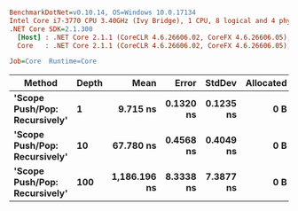 ``` ini

BenchmarkDotNet=v0.10.14, OS=Windows 10.0.17134
Intel Core i7-3770 CPU 3.40GHz (Ivy Bridge), 1 CPU, 8 logical and 4 physical cores
.NET Core SDK=2.1.300
  [Host] : .NET Core 2.1.1 (CoreCLR 4.6.26606.02, CoreFX 4.6.26606.05), 64bit RyuJIT
  Core   : .NET Core 2.1.1 (CoreCLR 4.6.26606.02, CoreFX 4.6.26606.05), 64bit RyuJIT

Job=Core  Runtime=Core  

```
|                        Method | Depth |         Mean |     Error |    StdDev | Allocated |
|------------------------------ |------ |-------------:|----------:|----------:|----------:|
| **&#39;Scope Push/Pop: Recursively&#39;** |     **1** |     **9.715 ns** | **0.1320 ns** | **0.1235 ns** |       **0 B** |
| **&#39;Scope Push/Pop: Recursively&#39;** |    **10** |    **67.780 ns** | **0.4568 ns** | **0.4049 ns** |       **0 B** |
| **&#39;Scope Push/Pop: Recursively&#39;** |   **100** | **1,186.196 ns** | **8.3338 ns** | **7.3877 ns** |       **0 B** |
